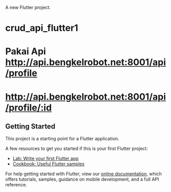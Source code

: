 A new Flutter project.

# crud_api_flutter1
# Pakai Api http://api.bengkelrobot.net:8001/api/profile
# http://api.bengkelrobot.net:8001/api/profile/:id

## Getting Started

This project is a starting point for a Flutter application.

A few resources to get you started if this is your first Flutter project:

- [Lab: Write your first Flutter app](https://flutter.dev/docs/get-started/codelab)
- [Cookbook: Useful Flutter samples](https://flutter.dev/docs/cookbook)

For help getting started with Flutter, view our
[online documentation](https://flutter.dev/docs), which offers tutorials,
samples, guidance on mobile development, and a full API reference.
